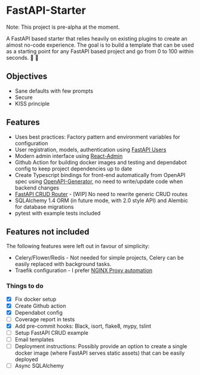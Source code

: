 # FastAPI-Starter

Note: This project is pre-alpha at the moment.

A FastAPI based starter that relies heavily on existing plugins to create an almost no-code experience. The goal is to build a template that can be used as a starting point for any FastAPI based project and go from 0 to 100 within seconds. 🙂 🚀

## Objectives

* Sane defaults with few prompts
* Secure
* KISS principle

## Features

* Uses best practices: Factory pattern and environment variables for configuration
* User registration, models, authentication using [FastAPI Users](https://github.com/fastapi-users/fastapi-users)
* Modern admin interface using [React-Admin](https://marmelab.com/react-admin/)
* Github Action for building docker images and testing and dependabot config to keep project dependencies up to date
* Create Typescript bindings for front-end automatically from OpenAPI spec using [OpenAPI-Generator](https://github.com/OpenAPITools/openapi-generator/), no need to write/update code when backend changes
* [FastAPI CRUD Router](https://github.com/awtkns/fastapi-crudrouter) - [WIP] No need to rewrite generic CRUD routes
* SQLAlchemy 1.4 ORM (in future mode, with 2.0 style API) and Alembic for database migrations
* pytest with example tests included


## Features not included

The following features were left out in favour of simplicity:

* Celery/Flower/Redis - Not needed for simple projects, Celery can be easily replaced with background tasks.
* Traefik configuration - I prefer [NGINX Proxy automation](https://github.com/evertramos/nginx-proxy-automation)


### Things to do

- [x] Fix docker setup
- [x] Create Github action
- [x] Dependabot config
- [ ] Coverage report in tests
- [x] Add pre-commit hooks: Black, isort, flake8, mypy, tslint
- [ ] Setup FastAPI CRUD example
- [ ] Email templates
- [ ] Deployment instructions: Possibly provide an option to create a single docker image (where FastAPI serves static assets) that can be easily deployed
- [ ] Async SQLAlchemy
